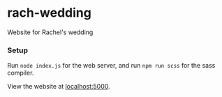 # rach-wedding
 Website for Rachel's wedding


### Setup
Run `node index.js` for the web server, and run `npm run scss` for the sass compiler.

View the website at [localhost:5000](http://localhost:5000/).